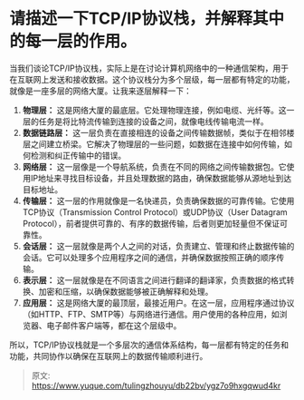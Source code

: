 # 请描述一下TCP/IP协议栈，并解释其中的每一层的作用。

当我们谈论TCP/IP协议栈，实际上是在讨论计算机网络中的一种通信架构，用于在互联网上发送和接收数据。这个协议栈分为多个层级，每一层都有特定的功能，就像是一座多层的网络大厦。让我来逐层解释一下：



1.  **物理层：** 这是网络大厦的最底层。它处理物理连接，例如电缆、光纤等。这一层的任务是将比特流传输到连接的设备之间，就像电线传输电流一样。 
2.  **数据链路层：** 这一层负责在直接相连的设备之间传输数据帧，类似于在相邻楼层之间建立桥梁。它解决了物理层的一些问题，如数据在连接中如何传输，如何检测和纠正传输中的错误。 
3.  **网络层：** 这一层像是一个导航系统，负责在不同的网络之间传输数据包。它使用IP地址来寻找目标设备，并且处理数据的路由，确保数据能够从源地址到达目标地址。 
4.  **传输层：** 这一层的作用就像是一名快递员，负责确保数据的可靠传输。它使用TCP协议（Transmission Control Protocol）或UDP协议（User Datagram Protocol），前者提供可靠的、有序的数据传输，后者则更加轻量但不保证可靠性。 
5.  **会话层：** 这一层就像是两个人之间的对话，负责建立、管理和终止数据传输的会话。它可以处理多个应用程序之间的通信，并确保数据按照正确的顺序传输。 
6.  **表示层：** 这一层就像是在不同语言之间进行翻译的翻译家，负责数据的格式转换、加密和压缩，以确保数据能够被正确解释和处理。 
7.  **应用层：** 这是网络大厦的最顶层，最接近用户。在这一层，应用程序通过协议（如HTTP、FTP、SMTP等）与网络进行通信。用户使用的各种应用，如浏览器、电子邮件客户端等，都在这个层级中。 



所以，TCP/IP协议栈就是一个多层次的通信体系结构，每一层都有特定的任务和功能，共同协作以确保在互联网上的数据传输顺利进行。



> 原文: <https://www.yuque.com/tulingzhouyu/db22bv/ygz7o9hxgqwud4kr>